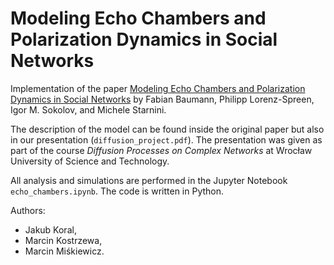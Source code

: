 # Modeling Echo Chambers and Polarization Dynamics in Social Networks

Implementation of the paper [Modeling Echo Chambers and Polarization Dynamics in Social Networks](https://journals.aps.org/prl/abstract/10.1103/PhysRevLett.124.048301) by Fabian Baumann, Philipp Lorenz-Spreen, Igor M. Sokolov, and Michele Starnini.

The description of the model can be found inside the original paper but also in our presentation (`diffusion_project.pdf`).
The presentation was given as part of the course *Diffusion Processes on Complex Networks* at Wrocław University of Science and Technology.

All analysis and simulations are performed in the Jupyter Notebook `echo_chambers.ipynb`.
The code is written in Python.

Authors:
* Jakub Koral,
* Marcin Kostrzewa,
* Marcin Miśkiewicz.